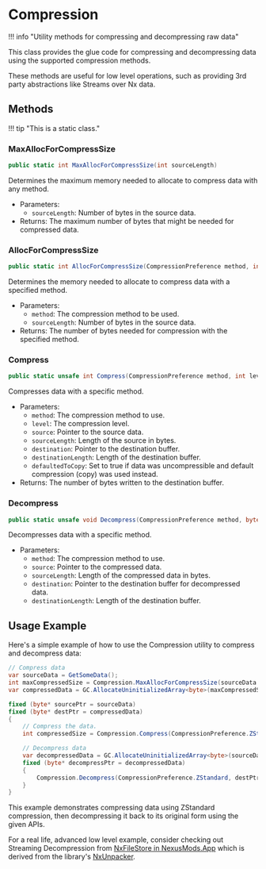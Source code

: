# Compression

!!! info "Utility methods for compressing and decompressing raw data"

This class provides the glue code for compressing and decompressing data using
the supported compression methods.

These methods are useful for low level operations, such as providing 3rd party
abstractions like Streams over Nx data.

## Methods

!!! tip "This is a static class."

### MaxAllocForCompressSize

```csharp
public static int MaxAllocForCompressSize(int sourceLength)
```

Determines the maximum memory needed to allocate to compress data with any method.

- Parameters:
    - `sourceLength`: Number of bytes in the source data.
- Returns: The maximum number of bytes that might be needed for compressed data.

### AllocForCompressSize

```csharp
public static int AllocForCompressSize(CompressionPreference method, int sourceLength)
```

Determines the memory needed to allocate to compress data with a specified method.

- Parameters:
    - `method`: The compression method to be used.
    - `sourceLength`: Number of bytes in the source data.
- Returns: The number of bytes needed for compression with the specified method.

### Compress

```csharp
public static unsafe int Compress(CompressionPreference method, int level, byte* source, int sourceLength, byte* destination, int destinationLength, out bool defaultedToCopy)
```

Compresses data with a specific method.

- Parameters:
    - `method`: The compression method to use.
    - `level`: The compression level.
    - `source`: Pointer to the source data.
    - `sourceLength`: Length of the source in bytes.
    - `destination`: Pointer to the destination buffer.
    - `destinationLength`: Length of the destination buffer.
    - `defaultedToCopy`: Set to true if data was uncompressible and default compression (copy) was used instead.
- Returns: The number of bytes written to the destination buffer.

### Decompress

```csharp
public static unsafe void Decompress(CompressionPreference method, byte* source, int sourceLength, byte* destination, int destinationLength)
```

Decompresses data with a specific method.

- Parameters:
    - `method`: The compression method to use.
    - `source`: Pointer to the compressed data.
    - `sourceLength`: Length of the compressed data in bytes.
    - `destination`: Pointer to the destination buffer for decompressed data.
    - `destinationLength`: Length of the destination buffer.

## Usage Example

Here's a simple example of how to use the Compression utility to compress and decompress data:

```csharp
// Compress data
var sourceData = GetSomeData();
int maxCompressedSize = Compression.MaxAllocForCompressSize(sourceData.Length);
var compressedData = GC.AllocateUninitializedArray<byte>(maxCompressedSize);

fixed (byte* sourcePtr = sourceData)
fixed (byte* destPtr = compressedData)
{
    // Compress the data.
    int compressedSize = Compression.Compress(CompressionPreference.ZStandard, 16, sourcePtr, sourceData.Length, destPtr, maxCompressedSize, out bool defaultedToCopy);

    // Decompress data
    var decompressedData = GC.AllocateUninitializedArray<byte>(sourceData.Length);
    fixed (byte* decompressPtr = decompressedData)
    {
        Compression.Decompress(CompressionPreference.ZStandard, destPtr, compressedSize, decompressPtr, sourceData.Length);
    }
}
```

This example demonstrates compressing data using ZStandard compression,
then decompressing it back to its original form using the given APIs.

For a real life, advanced low level example, consider checking out Streaming Decompression
from [NxFileStore in NexusMods.App][advanced-compress-example] which is derived
from the library's [NxUnpacker][nx-unpacker].

[advanced-compress-example]: https://github.com/Nexus-Mods/NexusMods.App/blob/cdfcc2d47e0e2c572572f1f0a7ed0bd452e7bd44/src/NexusMods.DataModel/NxFileStore.cs#L292
[nx-unpacker]: https://github.com/Nexus-Mods/NexusMods.Archives.Nx/blob/97b4955804660e7b1375ab585360efa036350541/NexusMods.Archives.Nx/Packing/NxUnpacker.cs#L173
